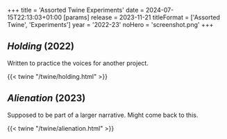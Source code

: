 +++
title = 'Assorted Twine Experiments'
date = 2024-07-15T22:13:03+01:00
[params]
    release = 2023-11-21
    titleFormat = ['Assorted Twine', 'Experiments']
    year = '2022-23'
    noHero = 'screenshot.png'
+++

## _Holding_ (2022)

Written to practice the voices for another project.

{{< twine "/twine/holding.html" >}}

## _Alienation_ (2023)

Supposed to be part of a larger narrative. Might come back to this.

{{< twine "/twine/alienation.html" >}}
